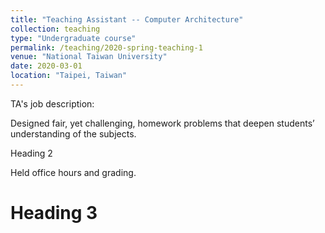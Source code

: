 ```yaml
---
title: "Teaching Assistant -- Computer Architecture"
collection: teaching
type: "Undergraduate course"
permalink: /teaching/2020-spring-teaching-1
venue: "National Taiwan University"
date: 2020-03-01
location: "Taipei, Taiwan"
---
```


TA's job description:

Designed fair, yet challenging, homework problems that deepen students’ understanding of the subjects.


Heading 2

Held office hours and grading.

Heading 3
======
